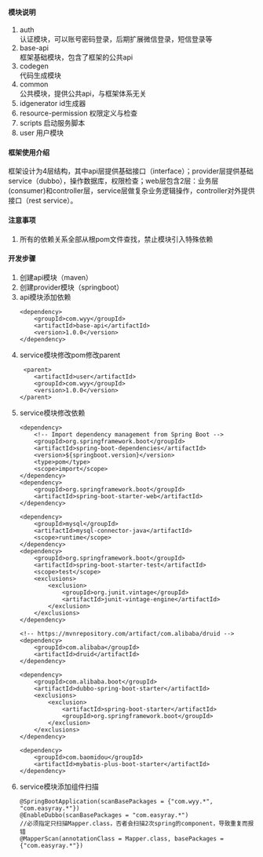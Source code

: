 #### 模块说明
1. auth  
    认证模块，可以账号密码登录，后期扩展微信登录，短信登录等
1. base-api  
    框架基础模块，包含了框架的公共api
1. codegen  
    代码生成模块
1. common   
    公共模块，提供公共api，与框架体系无关
1. idgenerator
    id生成器
1. resource-permission
    权限定义与检查
1. scripts
    启动服务脚本
1. user
    用户模块
#### 框架使用介绍
框架设计为4层结构，其中api层提供基础接口（interface）；provider层提供基础service（dubbo），操作数据库，权限检查；web层包含2层：业务层(consumer)和controller层，service层做复杂业务逻辑操作，controller对外提供接口（rest service）。
#### 注意事项
1. 所有的依赖关系全部从根pom文件查找，禁止模块引入特殊依赖
#### 开发步骤
1. 创建api模块（maven）
1. 创建provider模块（springboot）
1. api模块添加依赖
    ```
    <dependency>
        <groupId>com.wyy</groupId>
        <artifactId>base-api</artifactId>
        <version>1.0.0</version>
    </dependency>
    ```
1. service模块修改pom修改parent
    ```
     <parent>
        <artifactId>user</artifactId>
        <groupId>com.wyy</groupId>
        <version>1.0.0</version>
    </parent>
    ```    
1. service模块修改依赖
    ```
    <dependency>
        <!-- Import dependency management from Spring Boot -->
        <groupId>org.springframework.boot</groupId>
        <artifactId>spring-boot-dependencies</artifactId>
        <version>${springboot.version}</version>
        <type>pom</type>
        <scope>import</scope>
    </dependency>
    <dependency>
        <groupId>org.springframework.boot</groupId>
        <artifactId>spring-boot-starter-web</artifactId>
    </dependency>

    <dependency>
        <groupId>mysql</groupId>
        <artifactId>mysql-connector-java</artifactId>
        <scope>runtime</scope>
    </dependency>
    <dependency>
        <groupId>org.springframework.boot</groupId>
        <artifactId>spring-boot-starter-test</artifactId>
        <scope>test</scope>
        <exclusions>
            <exclusion>
                <groupId>org.junit.vintage</groupId>
                <artifactId>junit-vintage-engine</artifactId>
            </exclusion>
        </exclusions>
    </dependency>

    <!-- https://mvnrepository.com/artifact/com.alibaba/druid -->
    <dependency>
        <groupId>com.alibaba</groupId>
        <artifactId>druid</artifactId>
    </dependency>

    <dependency>
        <groupId>com.alibaba.boot</groupId>
        <artifactId>dubbo-spring-boot-starter</artifactId>
        <exclusions>
            <exclusion>
                <artifactId>spring-boot-starter</artifactId>
                <groupId>org.springframework.boot</groupId>
            </exclusion>
        </exclusions>
    </dependency>

    <dependency>
        <groupId>com.baomidou</groupId>
        <artifactId>mybatis-plus-boot-starter</artifactId>
    </dependency>
    ```   
1. service模块添加组件扫描
    ```
    @SpringBootApplication(scanBasePackages = {"com.wyy.*", "com.easyray.*"})
    @EnableDubbo(scanBasePackages = "com.easyray.*")
    //必须指定只扫描Mapper.class，否者会扫描2次spring的component，导致重复而报错
    @MapperScan(annotationClass = Mapper.class, basePackages = {"com.easyray.*"})
    ```    
        
                
